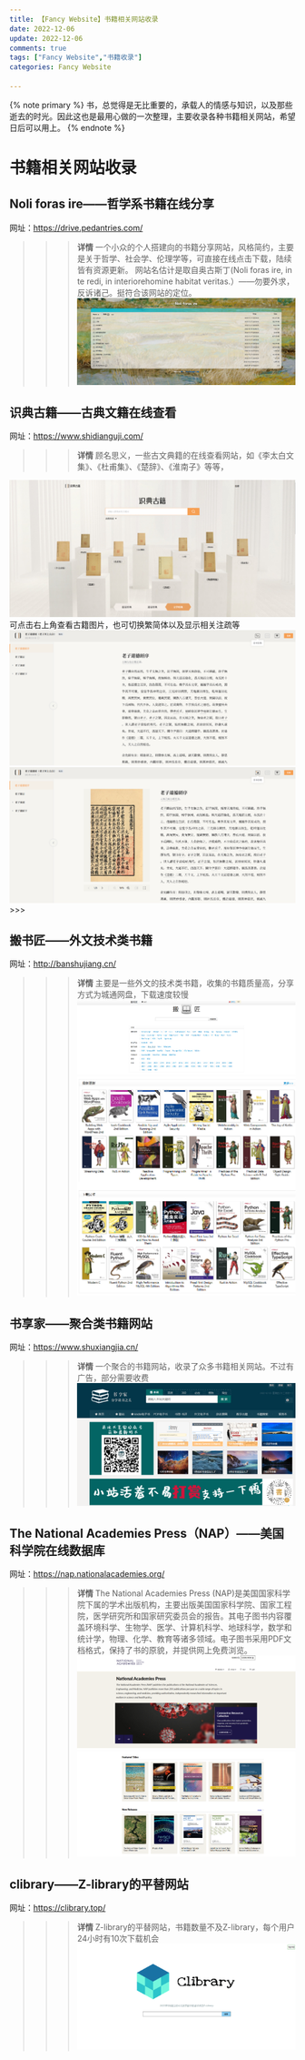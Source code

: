 ```yaml
---
title: 【Fancy Website】书籍相关网站收录
date: 2022-12-06
update: 2022-12-06
comments: true
tags: ["Fancy Website","书籍收录"]
categories: Fancy Website

---
```


{% note primary %}
   书，总觉得是无比重要的，承载人的情感与知识，以及那些逝去的时光。因此这也是最用心做的一次整理，主要收录各种书籍相关网站，希望日后可以用上。
{% endnote %}

# 书籍相关网站收录

## Noli foras ire——哲学系书籍在线分享
网址：https://drive.pedantries.com/
>>> **详情**
一个小众的个人搭建向的书籍分享网站，风格简约，主要是关于哲学、社会学、伦理学等，可直接在线点击下载，陆续皆有资源更新。
网站名估计是取自奥古斯丁(Noli foras ire, in te redi, in interiorehomine habitat veritas.）——勿要外求，反诉诸己。挺符合该网站的定位。
<img src="/image/fancywebsite/book-collection/Noli foras ire-1.png" /><br />
>>>

## 识典古籍——古典文籍在线查看
网址：https://www.shidianguji.com/
>>> **详情**
顾名思义，一些古文典籍的在线查看网站，如《李太白文集》、《杜甫集》、《楚辞》、《淮南子》等等，
<img src="/image/fancywebsite/book-collection/识典古籍-1.png" />
可点击右上角查看古籍图片，也可切换繁简体以及显示相关注疏等
<img src="/image/fancywebsite/book-collection/识典古籍-2.png" /><img src="/image/fancywebsite/book-collection/识典古籍-3.png" /><br />
>>>

## 搬书匠——外文技术类书籍
网址：http://banshujiang.cn/
>>> **详情**
主要是一些外文的技术类书籍，收集的书籍质量高，分享方式为城通网盘，下载速度较慢
<img src="/image/fancywebsite/book-collection/搬书匠-1.png" /><img src="/image/fancywebsite/book-collection/搬书匠-2.png" /><br />
>>>

## 书享家——聚合类书籍网站
网址：https://www.shuxiangjia.cn/
>>> **详情**
一个聚合的书籍网站，收录了众多书籍相关网站。不过有广告，部分需要收费
<img src="/image/fancywebsite/book-collection/书享家-1.png" /><br />
>>>

## The National Academies Press（NAP）——美国科学院在线数据库
网址：https://nap.nationalacademies.org/
>>> **详情**
The National Academies Press (NAP)是美国国家科学院下属的学术出版机构，主要出版美国国家科学院、国家工程院，医学研究所和国家研究委员会的报告。其电子图书内容覆盖环境科学、生物学、医学、计算机科学、地球科学，数学和统计学，物理、化学、教育等诸多领域。电子图书采用PDF文档格式，保持了书的原貌，并提供网上免费浏览。
<img src="/image/fancywebsite/book-collection/NAP-1.png" /><br /><img src="/image/fancywebsite/book-collection/NAP-2.png" /><br />
>>>

## clibrary——Z-library的平替网站
网址：https://clibrary.top/
>>> **详情**
Z-library的平替网站，书籍数量不及Z-library，每个用户24小时有10次下载机会
<img src="/image/fancywebsite/book-collection/clibrary1.png" /><br />
>>>

















